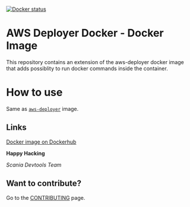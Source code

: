 [![Docker status](https://dockerbuildbadges.quelltext.eu/status.svg?organization=scaniadevtools&repository=aws-deployer)](https://hub.docker.com/r/scaniadevtools/aws-deployer/builds/)

AWS Deployer Docker - Docker Image
=================================
This repository contains an extension of the aws-deployer docker image that adds possiblity to run docker commands inside the container.


How to use
==========
Same as [``aws-deployer``](../aws-deployer) image.

## Links
[Docker image on Dockerhub](https://hub.docker.com/r/scaniadevtools/aws-deployer-docker/)

__Happy Hacking__

*Scania Devtools Team*

## Want to contribute?
Go to the [CONTRIBUTING]("../CONTRIBUTING.md") page.
